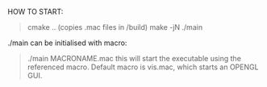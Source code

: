 HOW TO START:
> cmake .. (copies .mac files in /build)
> make -jN
> ./main

./main can be initialised with macro:
> ./main MACRONAME.mac
this will start the executable using the referenced macro.
Default macro is vis.mac, which starts an OPENGL GUI.

